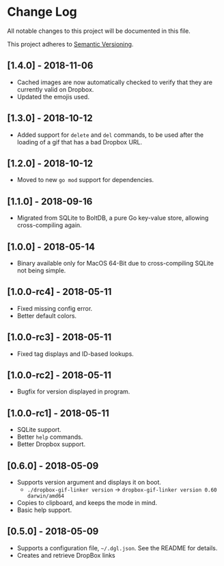 # Change Log

All notable changes to this project will be documented in this file.

This project adheres to [Semantic Versioning](http://semver.org/).

## [1.4.0] - 2018-11-06

* Cached images are now automatically checked to verify that they are currently valid on Dropbox.
* Updated the emojis used.

## [1.3.0] - 2018-10-12

* Added support for `delete` and `del` commands, to be used after the loading of a gif that has a
bad Dropbox URL.

## [1.2.0] - 2018-10-12

* Moved to new `go mod` support for dependencies.

## [1.1.0] - 2018-09-16

* Migrated from SQLite to BoltDB, a pure Go key-value store, allowing cross-compiling again.

## [1.0.0] - 2018-05-14

* Binary available only for MacOS 64-Bit due to cross-compiling SQLite not being simple.

## [1.0.0-rc4] - 2018-05-11

* Fixed missing config error.
* Better default colors.

## [1.0.0-rc3] - 2018-05-11

* Fixed tag displays and ID-based lookups.

## [1.0.0-rc2] - 2018-05-11

* Bugfix for version displayed in program.

## [1.0.0-rc1] - 2018-05-11

* SQLite support.
* Better `help` commands.
* Better Dropbox support.

## [0.6.0] - 2018-05-09

* Supports version argument and displays it on boot.
  * `./dropbox-gif-linker version` -> `dropbox-gif-linker version 0.60 darwin/amd64`
* Copies to clipboard, and keeps the mode in mind.
* Basic help support.

## [0.5.0] - 2018-05-09

* Supports a configuration file, `~/.dgl.json`. See the README for details.
* Creates and retrieve DropBox links
